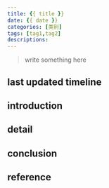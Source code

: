 ```yaml
---
title: {{ title }}
date: {{ date }}
categories: [类别]
tags: [tag1,tag2]
descriptions: 
---
```


>write something here


## last updated timeline


## introduction


## detail


## conclusion


## reference
